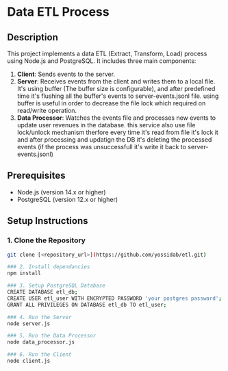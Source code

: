 # Data ETL Process

## Description
This project implements a data ETL (Extract, Transform, Load) process using Node.js and PostgreSQL. It includes three main components:
1. **Client**: Sends events to the server.
2. **Server**: Receives events from the client and writes them to a local file. It's using buffer (The buffer size is configurable), and after predefined time it's flushing all the buffer's events to server-events.jsonl file.
   using buffer is useful in order to decrease the file lock which required on read/write operation.
4. **Data Processor**: Watches the events file and processes new events to update user revenues in the database. this service also use file lock/unlock mechanism therfore every time it's read from file
   it's lock it and after processing and updatign the DB it's deleting the processed events (if the process was unsuccessfull it's write it back to server-events.jsonl)

## Prerequisites
- Node.js (version 14.x or higher)
- PostgreSQL (version 12.x or higher)

## Setup Instructions

### 1. Clone the Repository
```sh
git clone [<repository_url>](https://github.com/yossidab/etl.git)

### 2. Install dependancies
npm install

### 3. Setup PostgreSQL Database
CREATE DATABASE etl_db;
CREATE USER etl_user WITH ENCRYPTED PASSWORD 'your postgres passward';
GRANT ALL PRIVILEGES ON DATABASE etl_db TO etl_user;

### 4. Run the Server
node server.js

### 5. Run the Data Processor
node data_processor.js

### 6. Run the Client
node client.js

